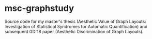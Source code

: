 # msc-graphstudy
Source code for my master's thesis (Aesthetic Value of Graph Layouts: Investigation of Statistical Syndromes for Automatic Quantification) and subsequent GD'18 paper (Aesthetic Discrimination of Graph Layouts).
